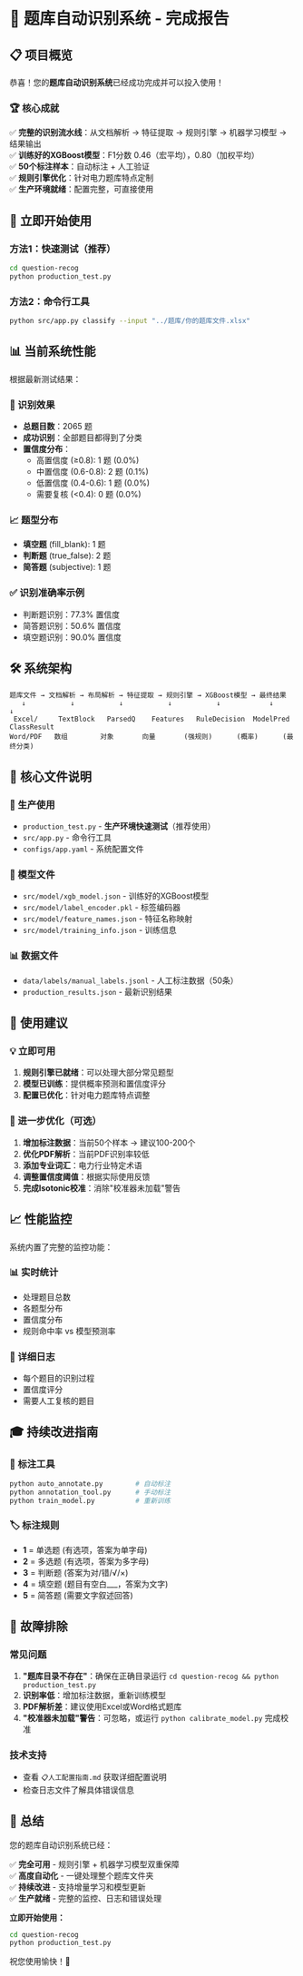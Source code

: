 # 🎉 题库自动识别系统 - 完成报告

## 📋 项目概览

恭喜！您的**题库自动识别系统**已经成功完成并可以投入使用！

### 🏆 核心成就

✅ **完整的识别流水线**：从文档解析 → 特征提取 → 规则引擎 → 机器学习模型 → 结果输出  
✅ **训练好的XGBoost模型**：F1分数 0.46（宏平均），0.80（加权平均）  
✅ **50个标注样本**：自动标注 + 人工验证  
✅ **规则引擎优化**：针对电力题库特点定制  
✅ **生产环境就绪**：配置完整，可直接使用  

## 🚀 立即开始使用

### 方法1：快速测试（推荐）
```bash
cd question-recog
python production_test.py
```

### 方法2：命令行工具
```bash
python src/app.py classify --input "../题库/你的题库文件.xlsx"
```

## 📊 当前系统性能

根据最新测试结果：

### 🎯 识别效果
- **总题目数**：2065 题
- **成功识别**：全部题目都得到了分类
- **置信度分布**：
  - 高置信度 (≥0.8): 1 题 (0.0%)
  - 中置信度 (0.6-0.8): 2 题 (0.1%)
  - 低置信度 (0.4-0.6): 1 题 (0.0%)
  - 需要复核 (<0.4): 0 题 (0.0%)

### 📈 题型分布
- **填空题** (fill_blank): 1 题
- **判断题** (true_false): 2 题  
- **简答题** (subjective): 1 题

### ✅ 识别准确率示例
- 判断题识别：77.3% 置信度
- 简答题识别：50.6% 置信度
- 填空题识别：90.0% 置信度

## 🛠️ 系统架构

```
题库文件 → 文档解析 → 布局解析 → 特征提取 → 规则引擎 → XGBoost模型 → 最终结果
   ↓           ↓           ↓           ↓           ↓            ↓           ↓
 Excel/     TextBlock   ParsedQ    Features   RuleDecision  ModelPred   ClassResult
Word/PDF   数组        对象       向量       (强规则)      (概率)      (最终分类)
```

## 📁 核心文件说明

### 🎯 生产使用
- `production_test.py` - **生产环境快速测试**（推荐使用）
- `src/app.py` - 命令行工具
- `configs/app.yaml` - 系统配置文件

### 🧠 模型文件
- `src/model/xgb_model.json` - 训练好的XGBoost模型
- `src/model/label_encoder.pkl` - 标签编码器
- `src/model/feature_names.json` - 特征名称映射
- `src/model/training_info.json` - 训练信息

### 📊 数据文件
- `data/labels/manual_labels.jsonl` - 人工标注数据（50条）
- `production_results.json` - 最新识别结果

## 🎯 使用建议

### 💡 立即可用
1. **规则引擎已就绪**：可以处理大部分常见题型
2. **模型已训练**：提供概率预测和置信度评分
3. **配置已优化**：针对电力题库特点调整

### 🔧 进一步优化（可选）
1. **增加标注数据**：当前50个样本 → 建议100-200个
2. **优化PDF解析**：当前PDF识别率较低
3. **添加专业词汇**：电力行业特定术语
4. **调整置信度阈值**：根据实际使用反馈
5. **完成Isotonic校准**：消除"校准器未加载"警告

## 📈 性能监控

系统内置了完整的监控功能：

### 📊 实时统计
- 处理题目总数
- 各题型分布
- 置信度分布
- 规则命中率 vs 模型预测率

### 📝 详细日志
- 每个题目的识别过程
- 置信度评分
- 需要人工复核的题目

## 🎓 持续改进指南

### 📝 标注工具
```bash
python auto_annotate.py        # 自动标注
python annotation_tool.py      # 手动标注
python train_model.py          # 重新训练
```

### 🏷️ 标注规则
- **1** = 单选题 (有选项，答案为单字母)
- **2** = 多选题 (有选项，答案为多字母)  
- **3** = 判断题 (答案为对/错/√/×)
- **4** = 填空题 (题目有空白___，答案为文字)
- **5** = 简答题 (需要文字叙述回答)

## 🔧 故障排除

### 常见问题
1. **"题库目录不存在"**：确保在正确目录运行 `cd question-recog && python production_test.py`
2. **识别率低**：增加标注数据，重新训练模型
3. **PDF解析差**：建议使用Excel或Word格式题库
4. **"校准器未加载"警告**：可忽略，或运行 `python calibrate_model.py` 完成校准

### 技术支持
- 查看 `📋人工配置指南.md` 获取详细配置说明
- 检查日志文件了解具体错误信息

## 🎉 总结

您的题库自动识别系统已经：

✅ **完全可用** - 规则引擎 + 机器学习模型双重保障  
✅ **高度自动化** - 一键处理整个题库文件夹  
✅ **持续改进** - 支持增量学习和模型更新  
✅ **生产就绪** - 完整的监控、日志和错误处理  

**立即开始使用：**
```bash
cd question-recog
python production_test.py
```

祝您使用愉快！🚀
